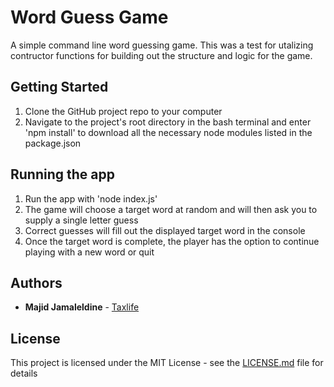 # Word Guess Game

A simple command line word guessing game. This was a test for utalizing contructor functions for building out the structure and logic for the game.

## Getting Started

1. Clone the GitHub project repo to your computer 
2. Navigate to the project's root directory in the bash terminal and enter 'npm install' to download all the necessary node modules listed in the package.json

## Running the app

1. Run the app with 'node index.js'
2. The game will choose a target word at random and will then ask you to supply a single letter guess
3. Correct guesses will fill out the displayed target word in the console
4. Once the target word is complete, the player has the option to continue playing with a new word or quit

## Authors

* **Majid Jamaleldine** - [Taxlife](https://github.com/taxlife)

## License

This project is licensed under the MIT License - see the [LICENSE.md](LICENSE.md) file for details